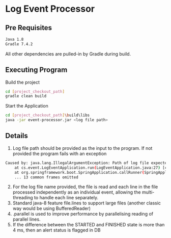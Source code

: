 # Log Event Processor

## Pre Requisites

```bash
Java 1.8
Gradle 7.4.2
```
All other dependencies are pulled-in by Gradle during build.

## Executing Program

Build the project
```bash
cd [project_checkout_path]
gradle clean build
```
Start the Application 
```bash
cd [project_checkout_path]\build\libs
java -jar event-processor.jar <log file path>
```

## Details

1. Log file path should be provided as the input to the program. If not provided the program fails with an exception

```bash
Caused by: java.lang.IllegalArgumentException: Path of log file expected as input argument.
	at cs.event.LogEventApplication.run(LogEventApplication.java:27) [classes!/:na]
	at org.springframework.boot.SpringApplication.callRunner(SpringApplication.java:818) [spring-boot-2.0.5.RELEASE.jar!/:2.0.5.RELEASE]
	... 13 common frames omitted
```
2. For the log file name provided, the file is read and each line in the file processed independently as an individual event, allowing the multi-threading to handle each line separately.
3. Standard java-8 feature file.lines to support large files (another classic way would be using BufferedReader)
4.  .parallel is used to improve performance by parallelising reading of parallel lines.
4. If the difference between the STARTED and FINISHED state is more than 4 ms, then an alert status is flagged in DB
